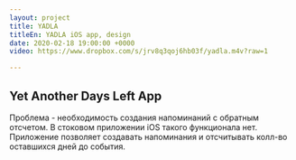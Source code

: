 ```yaml
---
layout: project
title: YADLA
titleEn: YADLA iOS app, design
date: 2020-02-18 19:00:00 +0000
video: https://www.dropbox.com/s/jrv8q3qoj6hb03f/yadla.m4v?raw=1

---
```


## <span class="mark">Yet Another Days Left App</span>

Проблема - необходимость создания напоминаний с обратным отсчетом.
В стоковом приложении iOS такого функционала нет. 
Приложение позволяет создавать напоминания и отсчитывать колл-во оставшихся
дней до события. 
 
